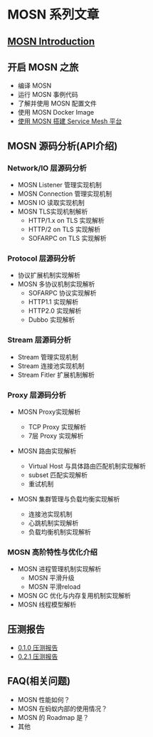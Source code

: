 # MOSN 系列文章
## [MOSN Introduction](./Introduction.md)

## 开启 MOSN 之旅
+ 编译 MOSN 
+ 运行 MOSN 事例代码
+ 了解并使用 MOSN 配置文件
+ 使用 MOSN Docker Image
+ [使用 MOSN 搭建 Service Mesh 平台](quickstart/RunWithSOFAMesh.md)

## MOSN 源码分析(API介绍)
### Network/IO 层源码分析
+ MOSN Listener 管理实现机制
+ MOSN Connection 管理实现机制
+ MOSN IO 读取实现机制
+ MOSN TLS实现机制解析
    + HTTP/1.x on TLS 实现解析
    + HTTP/2 on TLS 实现解析
    + SOFARPC on TLS 实现解析
    
### Protocol 层源码分析
+ 协议扩展机制实现解析 
+ MOSN 多协议机制实现解析
    + SOFARPC 协议实现解析
    + HTTP1.1 实现解析
    + HTTP2.0 实现解析
    + Dubbo 实现解析
    
### Stream 层源码分析
+ Stream 管理实现机制
+ Stream 连接池实现机制
+ Stream Fitler 扩展机制解析

### Proxy 层源码分析
+ MOSN Proxy实现解析
    + TCP Proxy 实现解析
    + 7层 Proxy 实现解析
    
+ MOSN 路由实现解析
    + Virtual Host 与具体路由匹配机制实现解析
    + subset 匹配实现解析
    + 重试机制
    
+ MOSN 集群管理与负载均衡实现解析
    + 连接池实现机制
    + 心跳机制实现解析
    + 负载均衡机制实现解析

### MOSN 高阶特性与优化介绍
+ MOSN 进程管理机制实现解析
  + MOSN 平滑升级
  + MOSN 平滑reload  
+ MOSN GC 优化与内存复用机制实现解析
+ MOSN 线程模型解析

## 压测报告
+ [0.1.0 压测报告](./reference/PerformanceReport010.md)
+ [0.2.1 压测报告](./reference/PerformanceReport021.md)

## FAQ(相关问题)
+ MOSN 性能如何？
+ MOSN 在蚂蚁内部的使用情况？
+ MOSN 的 Roadmap 是？
+ 其他